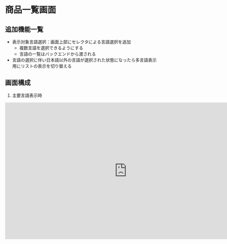 # 商品一覧画面
## 追加機能一覧
- 表示対象言語選択：画面上部にセレクタによる言語選択を追加
    - 複数言語を選択できるようにする
    - 言語の一覧はバックエンドから渡される
- 言語の選択に伴い日本語以外の言語が選択された状態になったら多言語表示用にリストの表示を切り替える

## 画面構成
1. 主要言語表示時
<iframe style="border: 1px solid rgba(0, 0, 0, 0.1);" width="800" height="450" src="https://www.figma.com/embed?embed_host=fastma&amp;community_viewer=true&amp;hub_file_id=1226665611364834110&amp;fuid=1563076598488432755" allowfullscreen></iframe>
